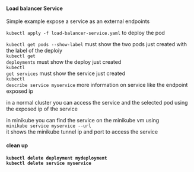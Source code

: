 <h4>Load balancer Service</h4>
Simple example expose a service as an external endpoints 

<code>kubectl apply -f load-balancer-service.yaml</code> to deploy the pod

<code>kubectl get pods --show-label</code> must show the two pods just created with the label of the deploiy<br>
<code>kubectl get deployments</code> must show the deploy just created<br>
<code>kubectl get services</code> must show the service just created<br>
<code>kubectl describe service myservice</code> more information on service like the endpoint exposed ip

in a normal cluster you can access the service and the selected pod using the exposed ip of the service

in minikube you can find the service on the minikube vm using <br>
<code>minikube service myservice --url</code><br>
it shows the minikube tunnel ip and port to access the service


<h4>clean up<h4>
<code>kubectl delete deployment mydeployment</code> <br>
<code>kubectl delete service myservice</code>